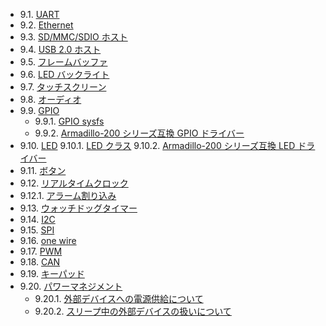 - 9.1. [UART](https://manual.atmark-techno.com/armadillo-4x0/armadillo-400_series_software_manual_ja-1.4.1/ch09.html#sec-UART)
- 9.2. [Ethernet](https://manual.atmark-techno.com/armadillo-4x0/armadillo-400_series_software_manual_ja-1.4.1/ch09.html#sec-Ethernet)
- 9.3. [SD/MMC/SDIO ホスト](https://manual.atmark-techno.com/armadillo-4x0/armadillo-400_series_software_manual_ja-1.4.1/ch09.html#sec-sd-mmc-sdio-host)
- 9.4. [USB 2.0 ホスト](https://manual.atmark-techno.com/armadillo-4x0/armadillo-400_series_software_manual_ja-1.4.1/ch09.html#sec-usb-host)
- 9.5. [フレームバッファ](https://manual.atmark-techno.com/armadillo-4x0/armadillo-400_series_software_manual_ja-1.4.1/ch09.html#sec-frame-buffer)
- 9.6. [LED バックライト](https://manual.atmark-techno.com/armadillo-4x0/armadillo-400_series_software_manual_ja-1.4.1/ch09.html#sec-led-backlight)
- 9.7. [タッチスクリーン](https://manual.atmark-techno.com/armadillo-4x0/armadillo-400_series_software_manual_ja-1.4.1/ch09.html#sec-touchscreen)
- 9.8. [オーディオ](https://manual.atmark-techno.com/armadillo-4x0/armadillo-400_series_software_manual_ja-1.4.1/ch09.html#sec-audio)
- 9.9. [GPIO](https://manual.atmark-techno.com/armadillo-4x0/armadillo-400_series_software_manual_ja-1.4.1/ch09.html#sec-GPIO)
    - 9.9.1. [GPIO sysfs](https://manual.atmark-techno.com/armadillo-4x0/armadillo-400_series_software_manual_ja-1.4.1/ch09.html#sec-GPIOsysfs)
    - 9.9.2. [Armadillo-200 シリーズ互換 GPIO ドライバー](https://manual.atmark-techno.com/armadillo-4x0/armadillo-400_series_software_manual_ja-1.4.1/ch09.html#sec-armadillo-200-series-gpio-driver)
- 9.10. [LED](https://manual.atmark-techno.com/armadillo-4x0/armadillo-400_series_software_manual_ja-1.4.1/ch09.html#sec-LED)
9.10.1. [LED クラス](https://manual.atmark-techno.com/armadillo-4x0/armadillo-400_series_software_manual_ja-1.4.1/ch09.html#sec-led-class)
9.10.2. [Armadillo-200 シリーズ互換 LED ドライバー](https://manual.atmark-techno.com/armadillo-4x0/armadillo-400_series_software_manual_ja-1.4.1/ch09.html#sec-a200-led-driver)
- 9.11. [ボタン](https://manual.atmark-techno.com/armadillo-4x0/armadillo-400_series_software_manual_ja-1.4.1/ch09.html#sec-buttons)
- 9.12. [リアルタイムクロック](https://manual.atmark-techno.com/armadillo-4x0/armadillo-400_series_software_manual_ja-1.4.1/ch09.html#sec-realtime-clock)
- 9.12.1. [アラーム割り込み](https://manual.atmark-techno.com/armadillo-4x0/armadillo-400_series_software_manual_ja-1.4.1/ch09.html#sec-realtime-clock-alarm-interrupt)
- 9.13. [ウォッチドッグタイマー](https://manual.atmark-techno.com/armadillo-4x0/armadillo-400_series_software_manual_ja-1.4.1/ch09.html#sec-watchdog-timer)
- 9.14. [I2C](https://manual.atmark-techno.com/armadillo-4x0/armadillo-400_series_software_manual_ja-1.4.1/ch09.html#sec-I2C)
- 9.15. [SPI](https://manual.atmark-techno.com/armadillo-4x0/armadillo-400_series_software_manual_ja-1.4.1/ch09.html#sec-SPI)
- 9.16. [one wire](https://manual.atmark-techno.com/armadillo-4x0/armadillo-400_series_software_manual_ja-1.4.1/ch09.html#sec-one-wire)
- 9.17. [PWM](https://manual.atmark-techno.com/armadillo-4x0/armadillo-400_series_software_manual_ja-1.4.1/ch09.html#sec-PWM)
- 9.18. [CAN](https://manual.atmark-techno.com/armadillo-4x0/armadillo-400_series_software_manual_ja-1.4.1/ch09.html#sec-CAN)
- 9.19. [キーパッド](https://manual.atmark-techno.com/armadillo-4x0/armadillo-400_series_software_manual_ja-1.4.1/ch09.html#sec-keypad)
- 9.20. [パワーマネジメント](https://manual.atmark-techno.com/armadillo-4x0/armadillo-400_series_software_manual_ja-1.4.1/ch09.html#sec-power-man)
    - 9.20.1. [外部デバイスへの電源供給について](https://manual.atmark-techno.com/armadillo-4x0/armadillo-400_series_software_manual_ja-1.4.1/ch09.html#sec-about-power-supply-to-ext-devices)
    - 9.20.2. [スリープ中の外部デバイスの扱いについて](https://manual.atmark-techno.com/armadillo-4x0/armadillo-400_series_software_manual_ja-1.4.1/ch09.html#sec-about-ext-devices-during-sleep)
